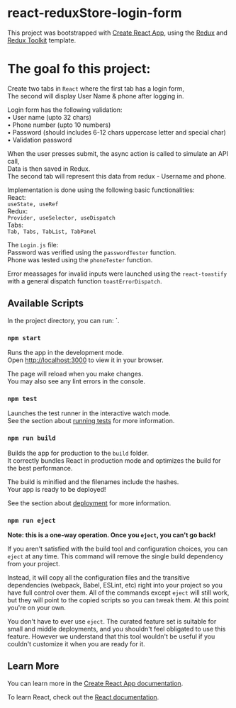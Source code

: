 # react-reduxStore-login-form

This project was bootstrapped with [Create React App](https://github.com/facebook/create-react-app), using the [Redux](https://redux.js.org/) and [Redux Toolkit](https://redux-toolkit.js.org/) template.

# The goal fo this project:

Create two tabs in `React` where the first tab has a login form,<br />
The second will display User Name & phone after logging in.<br />

Login form has the following validation:<br />
• User name (upto 32 chars)<br />
• Phone number (upto 10 numbers)<br />
• Password (should includes 6-12 chars uppercase letter and special char)<br />
• Validation password<br />

When the user presses submit, the async action is called to simulate an API call,<br />
Data is then saved in Redux.<br />
The second tab will represent this data from redux - Username and phone.<br />

Implementation is done using the following basic functionalities:<br />
React:<br />
`useState, useRef`<br />
Redux:<br />
`Provider, useSelector, useDispatch`<br />
Tabs:<br />
`Tab, Tabs, TabList, TabPanel`<br />

The `Login.js` file:<br />
Password was verified using the `passwordTester` function.<br />
Phone was tested using the `phoneTester` function.<br />

Error meassages for invalid inputs were launched using the `react-toastify` with a general dispatch function `toastErrorDispatch`.<br />

## Available Scripts

In the project directory, you can run:
`.

### `npm start`

Runs the app in the development mode.\
Open [http://localhost:3000](http://localhost:3000) to view it in your browser.

The page will reload when you make changes.\
You may also see any lint errors in the console.

### `npm test`

Launches the test runner in the interactive watch mode.\
See the section about [running tests](https://facebook.github.io/create-react-app/docs/running-tests) for more information.

### `npm run build`

Builds the app for production to the `build` folder.\
It correctly bundles React in production mode and optimizes the build for the best performance.

The build is minified and the filenames include the hashes.\
Your app is ready to be deployed!

See the section about [deployment](https://facebook.github.io/create-react-app/docs/deployment) for more information.

### `npm run eject`

**Note: this is a one-way operation. Once you `eject`, you can't go back!**

If you aren't satisfied with the build tool and configuration choices, you can `eject` at any time. This command will remove the single build dependency from your project.

Instead, it will copy all the configuration files and the transitive dependencies (webpack, Babel, ESLint, etc) right into your project so you have full control over them. All of the commands except `eject` will still work, but they will point to the copied scripts so you can tweak them. At this point you're on your own.

You don't have to ever use `eject`. The curated feature set is suitable for small and middle deployments, and you shouldn't feel obligated to use this feature. However we understand that this tool wouldn't be useful if you couldn't customize it when you are ready for it.

## Learn More

You can learn more in the [Create React App documentation](https://facebook.github.io/create-react-app/docs/getting-started).

To learn React, check out the [React documentation](https://reactjs.org/).
